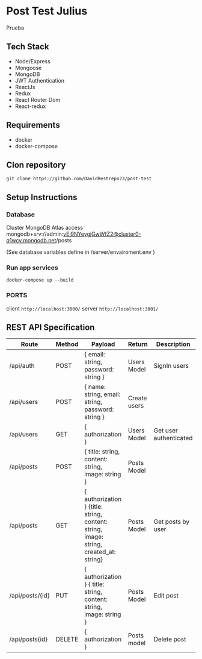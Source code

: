 #  Post Test Julius  

Prueba

## Tech Stack
- Node/Express
- Mongoose 
- MongoDB
- JWT Authentication
- ReactJs
- Redux
- React Router Dom
- React-redux

## Requirements 
- docker
- docker-compose

## Clon repository
```
git clone https://github.com/DavidRestrepo23/post-test
```

## Setup Instructions

### Database 

Cluster MongoDB Atlas access mongodb+srv://admin:vEi9NYeygjGwWfZ2@cluster0-q1wcv.mongodb.net/posts

(See database variables define in /server/envairoment.env )

### Run app services

```
docker-compose up --build
```

### PORTS

client ``` http://localhost:3000/ ```
server ``` http://localhost:3001/ ```

## REST API Specification

| Route | Method  | Payload | Return | Description | 
|--|--|--|--|--|
| /api/auth | POST | { email: string, password: string } | Users Model | SignIn users | 
| /api/users | POST | { name: string, email: string, password: string } |  Create users 
| /api/users | GET | { authorization } | Users Model | Get user authenticated |
| /api/posts | POST | { title: string, content: string, image: string } | Posts Model |
| /api/posts | GET | { authorization } {title: string, content: string, image: string, created_at: string} | Posts Model | Get posts by user |
| /api/posts/{id} | PUT | { authorization } { title: string, content: string, image: string } | Posts Model | Edit post |
| /api/posts{id} | DELETE |{ authorization } | Posts model | Delete post |




